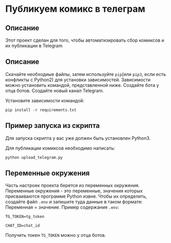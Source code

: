 # Публикуем комикс в телеграм
## Описание
Этот проект сделан для того, чтобы автоматизировать сбор комиксов и их публикации в Telegram
## Описание
Скачайте необходиые файлы, затем используйте `pip`(или `pip3`, если есть конфликты с Python2) для установки зависимостей. Зависимости можно установить командой, представленной ниже. Создайте бота у отца ботов. Создайте новый канал Telegram.

Установите зависимости командой:

```
pip install -r requirements.txt
```
## Пример запуска из скрипта
Для запуска скрипта у вас уже должен быть установлен Python3.

Для публикации комиксов необходимо написать:
```
python upload_telegram.py
```
## Переменные окружения 
Часть настроек проекта берется из переменных окружения. Переменные окружения - это переменные, значения которых присваиваются программе Python извне. Чтобы их определить, создайте файл `.env` и запишите туда данные в таком формате: Переменная = значение.
Пример содержания `.env`:

`TG_TOKEN=tg_token`

`CHAT_ID=chat_id` 

Получить токен `TG_TOKEN` можно у отца ботов.
